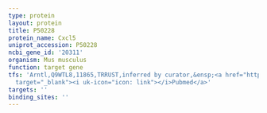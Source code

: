 ```yaml
---
type: protein
layout: protein
title: P50228
protein_name: Cxcl5
uniprot_accession: P50228
ncbi_gene_id: '20311'
organism: Mus musculus
function: target gene
tfs: 'Arntl,Q9WTL8,11865,TRRUST,inferred by curator,&ensp;<a href="https://www.ncbi.nlm.nih.gov/pubmed/?term=25064128%5Buid%5D"
  target="_blank"><i uk-icon="icon: link"></i>Pubmed</a>'
targets: ''
binding_sites: ''
---
```

